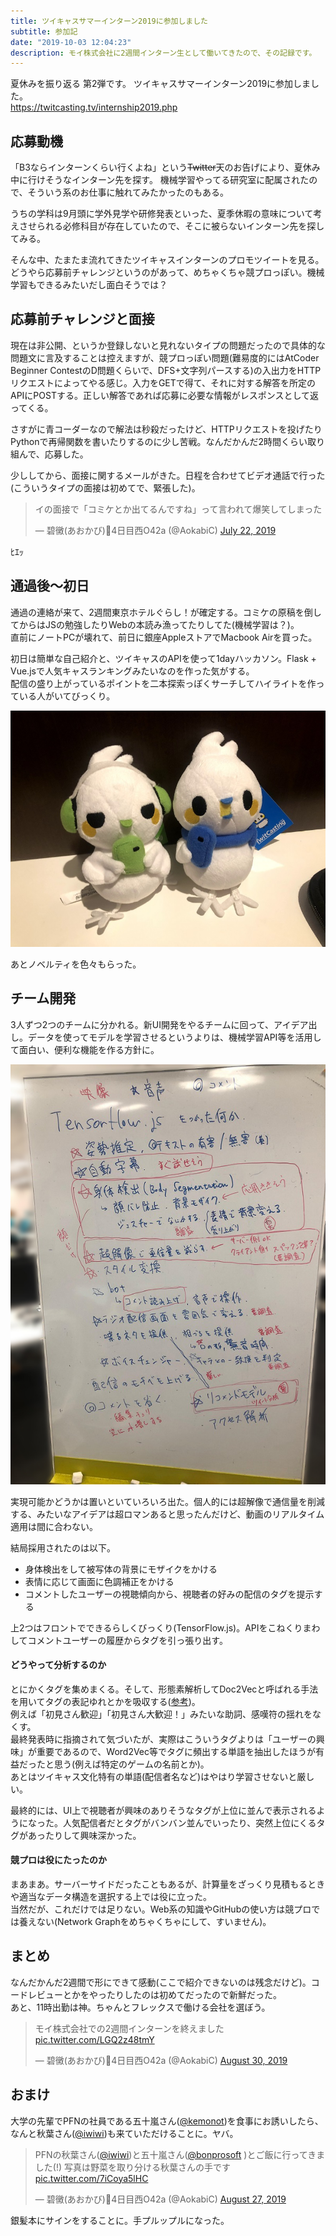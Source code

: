 ```yaml
---
title: ツイキャスサマーインターン2019に参加しました
subtitle: 参加記
date: "2019-10-03 12:04:23"
description: モイ株式会社に2週間インターン生として働いてきたので、その記録です。
---
```


夏休みを振り返る 第2弾です。
ツイキャスサマーインターン2019に参加しました。  
https://twitcasting.tv/internship2019.php

## 応募動機
「B3ならインターンくらい行くよね」という~~Twitter~~天のお告げにより、夏休み中に行けそうなインターン先を探す。
機械学習やってる研究室に配属されたので、そういう系のお仕事に触れてみたかったのもある。

うちの学科は9月頭に学外見学や研修発表といった、夏季休暇の意味について考えさせられる必修科目が存在していたので、そこに被らないインターン先を探してみる。

そんな中、たまたま流れてきたツイキャスインターンのプロモツイートを見る。どうやら応募前チャレンジというのがあって、めちゃくちゃ競プロっぽい。機械学習もできるみたいだし面白そうでは？

## 応募前チャレンジと面接
現在は非公開、というか登録しないと見れないタイプの問題だったので具体的な問題文に言及することは控えますが、競プロっぽい問題(難易度的にはAtCoder Beginner ContestのD問題くらいで、DFS+文字列パースする)の入出力をHTTPリクエストによってやる感じ。入力をGETで得て、それに対する解答を所定のAPIにPOSTする。正しい解答であれば応募に必要な情報がレスポンスとして返ってくる。

さすがに青コーダーなので解法は秒殺だったけど、HTTPリクエストを投げたりPythonで再帰関数を書いたりするのに少し苦戦。なんだかんだ2時間くらい取り組んで、応募した。

少ししてから、面接に関するメールがきた。日程を合わせてビデオ通話で行った(こういうタイプの面接は初めてで、緊張した)。

<blockquote class="twitter-tweet"><p lang="ja" dir="ltr">イの面接で「コミケとか出てるんですね」って言われて爆笑してしまった</p>&mdash; 碧黴(あおかび)🦇4日目西O42a (@AokabiC) <a href="https://twitter.com/AokabiC/status/1153238010353180673?ref_src=twsrc%5Etfw">July 22, 2019</a></blockquote> <script async src="https://platform.twitter.com/widgets.js" charset="utf-8"></script>

ﾋｴｯ

## 通過後～初日
通過の連絡が来て、2週間東京ホテルぐらし！が確定する。コミケの原稿を倒してからはJSの勉強したりWebの本読み漁ってたりしてた(機械学習は？)。  
直前にノートPCが壊れて、前日に銀座AppleストアでMacbook Airを買った。

初日は簡単な自己紹介と、ツイキャスのAPIを使って1dayハッカソン。Flask + Vue.jsで人気キャスランキングみたいなのを作った気がする。  
配信の盛り上がっているポイントを二本探索っぽくサーチしてハイライトを作っている人がいてびっくり。

![ツイくんキャスくん](moi.JPG)

あとノベルティを色々もらった。

## チーム開発
3人ずつ2つのチームに分かれる。新UI開発をやるチームに回って、アイデア出し。データを使ってモデルを学習させるというよりは、機械学習API等を活用して面白い、便利な機能を作る方針に。

![アイデア](idea.jpg)

実現可能かどうかは置いといていろいろ出た。個人的には超解像で通信量を削減する、みたいなアイデアは超ロマンあると思ったんだけど、動画のリアルタイム適用は間に合わない。

結局採用されたのは以下。
- 身体検出をして被写体の背景にモザイクをかける
- 表情に応じて画面に色調補正をかける
- コメントしたユーザーの視聴傾向から、視聴者の好みの配信のタグを提示する

上2つはフロントでできるらしくびっくり(TensorFlow.js)。APIをこねくりまわしてコメントユーザーの履歴からタグを引っ張り出す。

#### どうやって分析するのか
とにかくタグを集めまくる。そして、形態素解析してDoc2Vecと呼ばれる手法を用いてタグの表記ゆれとかを吸収する([参考](https://www.slideshare.net/TomofumiYoshida2/distributed-representations-of-sentences-and-documents-70011001))。  
例えば「初見さん歓迎」「初見さん大歓迎！」みたいな助詞、感嘆符の揺れをなくす。  
最終発表時に指摘されて気づいたが、実際はこういうタグよりは「ユーザーの興味」が重要であるので、Word2Vec等でタグに頻出する単語を抽出したほうが有益だったと思う(例えば特定のゲームの名前とか)。  
あとはツイキャス文化特有の単語(配信者名など)はやはり学習させないと厳しい。

最終的には、UI上で視聴者が興味のありそうなタグが上位に並んで表示されるようになった。人気配信者だとタグがバンバン並んでいったり、突然上位にくるタグがあったりして興味深かった。

#### 競プロは役にたったのか
まあまあ。サーバーサイドだったこともあるが、計算量をざっくり見積もるときや適当なデータ構造を選択する上では役に立った。  
当然だが、これだけでは足りない。Web系の知識やGitHubの使い方は競プロでは養えない(Network Graphをめちゃくちゃにして、すいません)。  

## まとめ
なんだかんだ2週間で形にできて感動(ここで紹介できないのは残念だけど)。コードレビューとかをやったりしたのは初めてだったので新鮮だった。  
あと、11時出勤は神。ちゃんとフレックスで働ける会社を選ぼう。

<blockquote class="twitter-tweet"><p lang="ja" dir="ltr">モイ株式会社での2週間インターンを終えました <a href="https://t.co/LGQ2z48tmY">pic.twitter.com/LGQ2z48tmY</a></p>&mdash; 碧黴(あおかび)🦇4日目西O42a (@AokabiC) <a href="https://twitter.com/AokabiC/status/1167384224430641152?ref_src=twsrc%5Etfw">August 30, 2019</a></blockquote> <script async src="https://platform.twitter.com/widgets.js" charset="utf-8"></script>

## おまけ
大学の先輩でPFNの社員である五十嵐さん([@kemonot](https://twitter.com/kemonot))を食事にお誘いしたら、なんと秋葉さん([@iwiwi](https://twitter.com/iwiwi))も来ていただけることに。ヤバ。

<blockquote class="twitter-tweet"><p lang="ja" dir="ltr">PFNの秋葉さん(<a href="https://twitter.com/iwiwi?ref_src=twsrc%5Etfw">@iwiwi</a>)と五十嵐さん(<a href="https://twitter.com/bonprosoft?ref_src=twsrc%5Etfw">@bonprosoft</a> )とご飯に行ってきました(!) 写真は野菜を取り分ける秋葉さんの手です <a href="https://t.co/7iCoya5lHC">pic.twitter.com/7iCoya5lHC</a></p>&mdash; 碧黴(あおかび)🦇4日目西O42a (@AokabiC) <a href="https://twitter.com/AokabiC/status/1166351513402236928?ref_src=twsrc%5Etfw">August 27, 2019</a></blockquote> <script async src="https://platform.twitter.com/widgets.js" charset="utf-8"></script>

銀髪本にサインをすることに。手プルップルになった。
